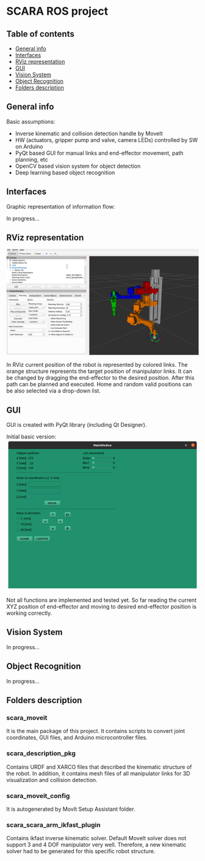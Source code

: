 # SCARA ROS project

## Table of contents
* [General info](#general-info)
* [Interfaces](#interfaces)
* [RViz representation](#rviz-representation)
* [GUI](#gui)
* [Vision System](#vision-system)
* [Object Recognition](#object-recognition)
* [Folders description](#folders-description)

## General info

Basic assumptions:
- Inverse kinematic and collision detection handle by MoveIt
- HW (actuators, gripper pump and valve, camera LEDs) controlled by SW on Arduino
- PyQt based GUI for manual links and end-effector movement, path planning, etc
- OpenCV based vision system for object detection 
- Deep learning based object recognition
## Interfaces
Graphic representation of information flow:

In progress...
## RViz representation
![RViz.png](/RViz.png)

In RViz current position of the robot is represented by colored links. The orange structure represents the target position of manipulator links. It can be changed by dragging the end-effector to the desired position. After this path can be planned and executed. Home and random valid positions can be also selected via a drop-down list.

## GUI
GUI is created with PyQt library (including Qt Designer).

Initial basic version:
![GUI.png](/GUI.png)

Not all functions are implemented and tested yet. So far reading the current XYZ position of end-effector and moving to desired end-effector position is working correctly. 

## Vision System
In progress...
## Object Recognition
In progress...
## Folders description
### scara_moveit
It is the main package of this project. It contains scripts to convert joint coordinates, GUI files, and Arduino microcontroller files.
### scara_description_pkg
Contains URDF and XARCO files that described the kinematic structure of the robot. In addition, it contains mesh files of all manipulator links for 3D visualization and collision detection.
### scara_moveit_config
It is autogenerated by MovIt Setup Assistant folder.
### scara_scara_arm_ikfast_plugin
Contains ikfast inverse kinematic solver. Default MoveIt solver does not support 3 and 4 DOF manipulator very well. Therefore, a new kinematic solver had to be generated for this specific robot structure.

